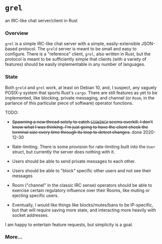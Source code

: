 # `grel`

an IRC-like chat server/client in Rust

### Overview

`grel` is a simple IRC-like chat server with a simple, easily-extensible
JSON-based protocol. The `greld` server is meant to be small and easy to
configure. There is a "reference" client, `grel`, also written in Rust,
but the protocol is meant to be sufficiently simple that clients (with a
variety of features) should be easily implementable in any number of languages.

### State

Both `greld` and `grel` work, at least on Debian 10, and, I suspect, any
vaguely POSIX-y system that sports Rust's `cargo`. There are still features
as yet to be implemented, like blocking, private messaging, and channel
(or `Room`, in the parlance of this particular piece of software) operator
functions.

TODO:

  * ~~Spawning a new thread solely to catch `SIGWINCH` seems overkill. I don't
    know what I was thinking. I'm just going to have the client check the
    terminal size every time through its loop to detect changes.~~
    done 2020-12-30

  * Rate-limiting. There is some provision for rate-limiting built into
    the `User` struct, but currently the server does nothing with it.

  * Users should be able to send private messages to each other.

  * Users should be able to "block" specific other users and not see their
    messages

  * Room ("channel" in the classic IRC sense) operators should be able to
    exercise certain regulatory influence over their Rooms, like muting
    or ejecting specific users.

  * Eventually, I would like things like blocks/mutes/bans to be IP-specific,
    but that will require saving more state, and interacting more heavily
    with socket addresses.

I am happy to entertain feature requests, but simplicity is a goal.

### More...
